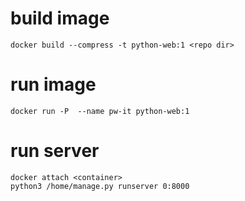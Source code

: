 # build image
    docker build --compress -t python-web:1 <repo dir>
 
# run image
    docker run -P  --name pw-it python-web:1
# run server
    docker attach <container>
    python3 /home/manage.py runserver 0:8000